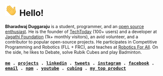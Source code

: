 <!-- markdownlint-disable-next-line -->
# <img src="https://raw.githubusercontent.com/ABSphreak/ABSphreak/master/gifs/Hi.gif" width="40px"> Hello!

**Bharadwaj Duggaraju** is a student, programmer, and an [open source enthusiast](https://github.com/bharadwajduggaraju). He is the founder of [TechToday](https://github.com/bharadwajduggaraju/techtoday) (100+ users) and a developer at [Jagathi Foundation](https://github.com/bharadwajduggaraju/jf) (1k+ monthly visitors), an avid volunteer, and a contributor to popular open-source projects. He participates in Competitive Programming and Robotics (FLL + FRC), and teaches at [Robotics For All](https://roboticsforall.us). On the side, he likes to Debate, solve Rubik Cubes and play Badminton.

<h4>
  <samp>
    <a href="https://bharadwaj.duggaraju.com">me</a> .
    <a href="https://bharadwaj.duggaraju.com/#projects">projects</a> .
    <a href="https://www.linkedin.com/in/bharadwajduggaraju/">linkedin</a> .
    <a href="https://twitter.com/techyybd">tweets</a> .
    <a href="https://instagram.com/bharadwaj.dugg">instagram</a> .
    <a href="https://www.facebook.com/bharadwaj.duggaraju">facebook</a> .
    <a href="mailto:bharadwaj.duggaraju@outlook.com">email</a> .
    <a href="https://www.npmjs.com/~bharadwajduggaraju">npm</a> .
    <a href="https://www.youtube.com/channel/UCJy6nune_gskx_ZeA_rar1w">youtube</a> .
    <a href="https://www.worldcubeassociation.org/persons/2017DUGG01">cubing</a> .
    <a href="https://techtoday.azurewebsites.net">my top product</a> 
  </samp>
</h4>


<!--Pronounce Guide: (Ba-Rod-Woj) -->

